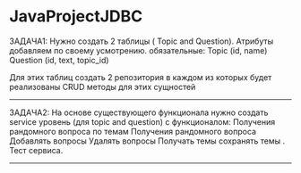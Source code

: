 # JavaProjectJDBC
ЗАДАЧА1:
Нужно создать 2  таблицы ( Topic and Question). Атрибуты добавляем по своему усмотрению.
обязательные:
Topic (id, name)
Question (id, text,  topic_id)

Для этих таблиц создать  2 репозитория в каждом из которых будет реализованы CRUD
методы для этих сущностей

-----------------------------------
ЗАДАЧА2:
На основе существующего функционала нужно создать service  уровень (для topic and question) c функционалом:
Получения рандомного вопроса по темам
Получения рандомного вопроса
Добавлять вопросы
Удалять вопросы
Получать темы
сохранять темы .
Тест сервиса.

-----------------------------------
